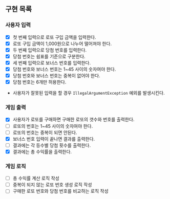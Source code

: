 ## 구현 목록

### 사용자 입력
- [x] 첫 번째 입력으로 로또 구입 금액을 입력한다.
- [x] 로또 구입 금액이 1,000원으로 나누어 떨어져야 한다.
- [x] 두 번째 입력으로 당첨 번호를 입력한다.
- [x] 당첨 번호는 쉼표를 기준으로 구분한다.
- [x] 세 번째 입력으로 보너스 번호를 입력한다.
- [x] 당첨 번호와 보너스 번호는 1~45 사이의 숫자여야 한다.
- [x] 당첨 번호와 보너스 번호는 중복이 없어야 한다.
- [x] 당첨 번호는 6개만 허용한다.
- 사용자가 잘못된 입력을 할 경우 `IllegalArgumentException` 예외를 발생시킨다.

### 게임 출력
- [x] 사용자가 로또를 구매하면 구매한 로또의 갯수와 번호를 출력한다.
- [ ] 로또의 번호는 1~45 사이의 숫자여야 한다.
- [ ] 로또의 번호는 중복이 되면 안된다.
- [x] 보너스 번호 입력이 끝나면 결과를 출력한다.
- [ ] 결과에는 각 등수별 당첨 횟수를 출력한다.
- [x] 결과에는 총 수익률을 출력한다.

### 게임 로직
- [ ] 총 수익률 계산 로직 작성
- [ ] 중복이 되지 않는 로또 번호 생성 로직 작성
- [ ] 구매한 로또 번호와 당첨 번호를 비교하는 로직 작성